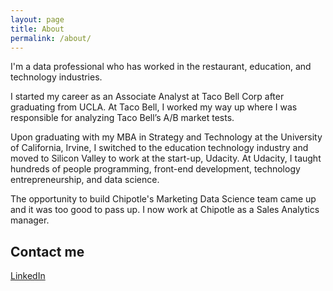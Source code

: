 ```yaml
---
layout: page
title: About
permalink: /about/
---
```


I'm a data professional who has worked in the restaurant, education, and technology industries. 

I started my career as an Associate Analyst at Taco Bell Corp after graduating from UCLA. At Taco Bell, I worked my way up where I was responsible for analyzing Taco Bell’s A/B market tests.

Upon graduating with my MBA in Strategy and Technology at the University of California, Irvine, I switched to the education technology industry and moved to Silicon Valley to work at the start-up, Udacity. At Udacity, I taught hundreds of people programming, front-end development, technology entrepreneurship, and data science.

The opportunity to build Chipotle's Marketing Data Science team came up and it was too good to pass up. I now work at Chipotle as a Sales Analytics manager.

## Contact me

[LinkedIn](https://www.linkedin.com/in/marknguyen1)

